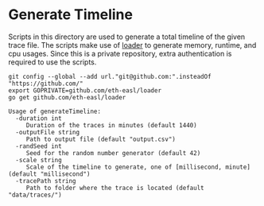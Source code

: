 # Generate Timeline

Scripts in this directory are used to generate a total timeline of the given trace file. The scripts make use of [loader](https://github.com/eth-easl/loader) to generate memory, runtime, and cpu usages. Since this is a private repository, extra authentication is required to use the scripts.

```shell
git config --global --add url."git@github.com:".insteadOf "https://github.com/"
export GOPRIVATE=github.com/eth-easl/loader
go get github.com/eth-easl/loader
```

```shell
Usage of generateTimeline:
  -duration int
     Duration of the traces in minutes (default 1440)
  -outputFile string
     Path to output file (default "output.csv")
  -randSeed int
     Seed for the random number generator (default 42)
  -scale string
     Scale of the timeline to generate, one of [millisecond, minute] (default "millisecond")
  -tracePath string
     Path to folder where the trace is located (default "data/traces/")
```
